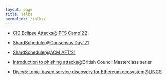 ```yaml
---
layout: page
title: Talks
permalink: /talks/
---
```


* [CID Eclipse Attacks](https://youtu.be/CtEq7wu7obk)@[IPFS Camp'22](https://2022.ipfs.camp/)

* [ShardScheduler](https://youtu.be/9hIqf1hEykc)@[Consensus Day'21](https://research.protocol.ai/sites/consensusday21/)

* [ShardScheduler](https://youtu.be/r-4FXcl57Oo)@[ACM AFT'21](https://aft.acm.org/aft21/index.html)

* [Introduction to phishing attacks](https://www.facebook.com/StudyUK.BritishCouncil/videos/768541164070694/)@British Council Masterclass serier

* [Discv5: topic-based service discovery for Ethereum ecosystem](https://youtu.be/o17ly2hej9w)@[LINCS](https://www.lincs.fr)
